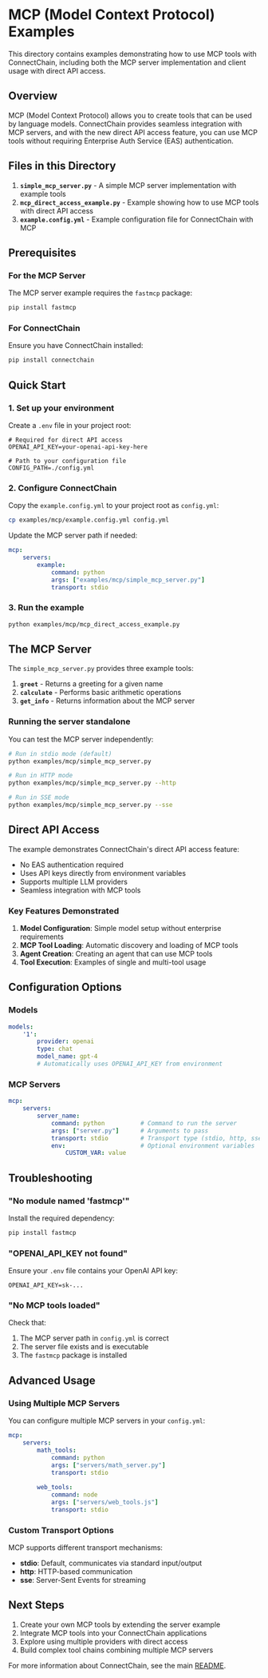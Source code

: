 # MCP (Model Context Protocol) Examples

This directory contains examples demonstrating how to use MCP tools with ConnectChain, including both the MCP server implementation and client usage with direct API access.

## Overview

MCP (Model Context Protocol) allows you to create tools that can be used by language models. ConnectChain provides seamless integration with MCP servers, and with the new direct API access feature, you can use MCP tools without requiring Enterprise Auth Service (EAS) authentication.

## Files in this Directory

1. **`simple_mcp_server.py`** - A simple MCP server implementation with example tools
2. **`mcp_direct_access_example.py`** - Example showing how to use MCP tools with direct API access
3. **`example.config.yml`** - Example configuration file for ConnectChain with MCP

## Prerequisites

### For the MCP Server
The MCP server example requires the `fastmcp` package:
```bash
pip install fastmcp
```

### For ConnectChain
Ensure you have ConnectChain installed:
```bash
pip install connectchain
```

## Quick Start

### 1. Set up your environment

Create a `.env` file in your project root:
```env
# Required for direct API access
OPENAI_API_KEY=your-openai-api-key-here

# Path to your configuration file
CONFIG_PATH=./config.yml
```

### 2. Configure ConnectChain

Copy the `example.config.yml` to your project root as `config.yml`:
```bash
cp examples/mcp/example.config.yml config.yml
```

Update the MCP server path if needed:
```yaml
mcp:
    servers:
        example:
            command: python
            args: ["examples/mcp/simple_mcp_server.py"]
            transport: stdio
```

### 3. Run the example

```bash
python examples/mcp/mcp_direct_access_example.py
```

## The MCP Server

The `simple_mcp_server.py` provides three example tools:

1. **`greet`** - Returns a greeting for a given name
2. **`calculate`** - Performs basic arithmetic operations
3. **`get_info`** - Returns information about the MCP server

### Running the server standalone

You can test the MCP server independently:

```bash
# Run in stdio mode (default)
python examples/mcp/simple_mcp_server.py

# Run in HTTP mode
python examples/mcp/simple_mcp_server.py --http

# Run in SSE mode
python examples/mcp/simple_mcp_server.py --sse
```

## Direct API Access

The example demonstrates ConnectChain's direct API access feature:

- No EAS authentication required
- Uses API keys directly from environment variables
- Supports multiple LLM providers
- Seamless integration with MCP tools

### Key Features Demonstrated

1. **Model Configuration**: Simple model setup without enterprise requirements
2. **MCP Tool Loading**: Automatic discovery and loading of MCP tools
3. **Agent Creation**: Creating an agent that can use MCP tools
4. **Tool Execution**: Examples of single and multi-tool usage

## Configuration Options

### Models
```yaml
models:
    '1':
        provider: openai
        type: chat
        model_name: gpt-4
        # Automatically uses OPENAI_API_KEY from environment
```

### MCP Servers
```yaml
mcp:
    servers:
        server_name:
            command: python          # Command to run the server
            args: ["server.py"]      # Arguments to pass
            transport: stdio         # Transport type (stdio, http, sse)
            env:                     # Optional environment variables
                CUSTOM_VAR: value
```

## Troubleshooting

### "No module named 'fastmcp'"
Install the required dependency:
```bash
pip install fastmcp
```

### "OPENAI_API_KEY not found"
Ensure your `.env` file contains your OpenAI API key:
```env
OPENAI_API_KEY=sk-...
```

### "No MCP tools loaded"
Check that:
1. The MCP server path in `config.yml` is correct
2. The server file exists and is executable
3. The `fastmcp` package is installed

## Advanced Usage

### Using Multiple MCP Servers

You can configure multiple MCP servers in your `config.yml`:

```yaml
mcp:
    servers:
        math_tools:
            command: python
            args: ["servers/math_server.py"]
            transport: stdio
            
        web_tools:
            command: node
            args: ["servers/web_tools.js"]
            transport: stdio
```

### Custom Transport Options

MCP supports different transport mechanisms:
- **stdio**: Default, communicates via standard input/output
- **http**: HTTP-based communication
- **sse**: Server-Sent Events for streaming

## Next Steps

1. Create your own MCP tools by extending the server example
2. Integrate MCP tools into your ConnectChain applications
3. Explore using multiple providers with direct access
4. Build complex tool chains combining multiple MCP servers

For more information about ConnectChain, see the main [README](../../README.md).